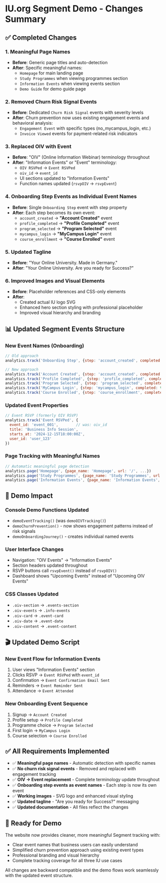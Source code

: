 # IU.org Segment Demo - Changes Summary

## ✅ Completed Changes

### 1. **Meaningful Page Names**
- **Before**: Generic page titles and auto-detection
- **After**: Specific meaningful names:
  - `Homepage` for main landing page
  - `Study Programmes` when viewing programmes section
  - `Information Events` when viewing events section
  - `Demo Guide` for demo guide page

### 2. **Removed Churn Risk Signal Events**
- **Before**: Dedicated `Churn Risk Signal` events with severity levels
- **After**: Churn prevention now uses existing engagement events and behavioral analysis:
  - `Engagement Event` with specific types (no_mycampus_login, etc.)
  - `Invoice Viewed` events for payment-related risk indicators

### 3. **Replaced OIV with Event**
- **Before**: "OIV" (Online Information Webinar) terminology throughout
- **After**: "Information Events" or "Event" terminology:
  - `OIV RSVPed` → `Event RSVPed`
  - `oiv_id` → `event_id`
  - UI sections updated to "Information Events"
  - Function names updated (`rsvpOIV` → `rsvpEvent`)

### 4. **Onboarding Step Events as Individual Event Names**
- **Before**: Single `Onboarding Step` event with step property
- **After**: Each step becomes its own event:
  - `account_created` → **"Account Created"** event
  - `profile_completed` → **"Profile Completed"** event  
  - `program_selected` → **"Program Selected"** event
  - `mycampus_login` → **"MyCampus Login"** event
  - `course_enrollment` → **"Course Enrolled"** event

### 5. **Updated Tagline**
- **Before**: "Your Online University. Made in Germany."
- **After**: "Your Online University. Are you ready for Success?"

### 6. **Improved Images and Visual Elements**
- **Before**: Placeholder references and CSS-only elements
- **After**: 
  - Created actual IU logo SVG
  - Enhanced hero section styling with professional placeholder
  - Improved visual hierarchy and branding

## 📊 Updated Segment Events Structure

### New Event Names (Onboarding)
```javascript
// Old approach
analytics.track('Onboarding Step', {step: 'account_created', completed: true})

// New approach  
analytics.track('Account Created', {step: 'account_created', completed: true})
analytics.track('Profile Completed', {step: 'profile_completed', completed: true})
analytics.track('Program Selected', {step: 'program_selected', completed: true})
analytics.track('MyCampus Login', {step: 'mycampus_login', completed: true})
analytics.track('Course Enrolled', {step: 'course_enrollment', completed: true})
```

### Updated Event Properties
```javascript
// Event RSVP (formerly OIV RSVP)
analytics.track('Event RSVPed', {
  event_id: 'event_001',        // was: oiv_id
  title: 'Business Info Session',
  starts_at: '2024-12-15T18:00:00Z',
  user_id: 'user_123'
})
```

### Page Tracking with Meaningful Names
```javascript
// Automatic meaningful page detection
analytics.page('Homepage', {page_name: 'Homepage', url: '/', ...})
analytics.page('Study Programmes', {page_name: 'Study Programmes', url: '/#programs', ...})
analytics.page('Information Events', {page_name: 'Information Events', url: '/#events', ...})
```

## 🎯 Demo Impact

### Console Demo Functions Updated
- `demoEventTracking()` (was `demoOIVTracking()`)
- `demoChurnPrevention()` - now shows engagement patterns instead of risk signals
- `demoOnboardingJourney()` - creates individual named events

### User Interface Changes
- Navigation: "OIV Events" → "Information Events"
- Section headers updated throughout
- RSVP buttons call `rsvpEvent()` instead of `rsvpOIV()`
- Dashboard shows "Upcoming Events" instead of "Upcoming OIV Events"

### CSS Classes Updated
- `.oiv-section` → `.events-section`
- `.oiv-events` → `.info-events`
- `.oiv-card` → `.event-card`
- `.oiv-date` → `.event-date`
- `.oiv-content` → `.event-content`

## 🎬 Updated Demo Script

### New Event Flow for Information Events
1. User views "Information Events" section
2. Clicks RSVP → `Event RSVPed` with `event_id`
3. Confirmation → `Event Confirmation Email Sent`
4. Reminders → `Event Reminder Sent`
5. Attendance → `Event Attended`

### New Onboarding Event Sequence
1. Signup → `Account Created`
2. Profile setup → `Profile Completed`
3. Programme choice → `Program Selected`
4. First login → `MyCampus Login`
5. Course selection → `Course Enrolled`

## ✅ All Requirements Implemented

- ✅ **Meaningful page names** - Automatic detection with specific names
- ✅ **No churn risk signal events** - Removed and replaced with engagement tracking
- ✅ **OIV → Event replacement** - Complete terminology update throughout
- ✅ **Onboarding step events as event names** - Each step is now its own event
- ✅ **Working images** - SVG logo and enhanced visual styling
- ✅ **Updated tagline** - "Are you ready for Success?" messaging
- ✅ **Updated documentation** - All files reflect the changes

## 🚀 Ready for Demo

The website now provides cleaner, more meaningful Segment tracking with:
- Clear event names that business users can easily understand
- Simplified churn prevention approach using existing event types
- Professional branding and visual hierarchy
- Complete tracking coverage for all three IU use cases

All changes are backward compatible and the demo flows work seamlessly with the updated event structure.